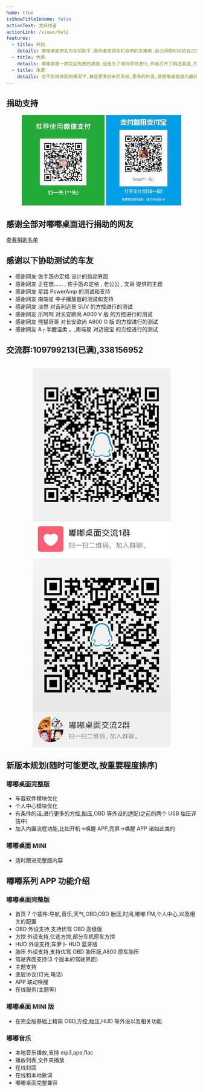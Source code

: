 ```yaml
---
home: true
isShowTitleInHome: false
actionText: 支持作者
actionLink: /views/help
features:
  - title: 开始
    details: 嘟嘟桌面原名为车机助手,是作者觉得车机自带的太难用,自己闲暇时间给自己定制(划重点)的车机桌面
  - title: 免费
    details: 嘟嘟桌面一款完全免费的桌面,但是为了维持项目进行,作者打开了捐送渠道,为了更好的分摊一下运营成本
  - title: 未来
    details: 在不影响体验的情况下,兼容更多的车机系统,更多的外设,使嘟嘟桌面成为最好用的车机桌面
---
```


## 捐助支持

<div align=center><img src="./img/juanzhu.jpg"/> <img src="./img/juanzhu2.jpeg"/></div>

## 感谢全部对嘟嘟桌面进行捐助的网友

[查看捐助名单](/views/other/捐送名单)

## 感谢以下协助测试的车友

- 感谢网友 佐手笾の定格 设计的启动界面
- 感谢网友 正在想...... , 佐手笾の定格 , 老公公 , 文哥 提供的主题
- 感谢网友 星路 PowerAmp 的测试和支持
- 感谢网友 南端星 中子播放器的测试和支持
- 感谢网友 淡然 对吉利远景 SUV 的方控进行的测试
- 感谢网友 乐呵呵 对长安欧尚 A800 V 版 的方控进行的测试
- 感谢网友 熊猫哥哥 对长安欧尚 A800 O 版 的方控进行的测试
- 感谢网友 A╭ 半醒温柔 。,南端星 对迈锐宝 的方控进行的测试

## 交流群:109799213(已满),338156952

<br/>
<div align=center><img src="./img/qunqcode.jpg"/><img src="./img/qunqcode2.png"/></div>

## 新版本规划(随时可能更改,按重要程度排序)

### 嘟嘟桌面完整版

- 车载软件模块优化
- 个人中心模块优化
- 有条件的话,进行更多的方控,胎压,OBD 等外设的适配(之前的两个 USB 胎压评估中)
- 加入内置流程功能,比如开机->唤醒 APP,亮屏->唤醒 APP 诸如此类的

### 嘟嘟桌面 MINI

- 适时跟进完整版内容

## 嘟嘟系列 APP 功能介绍

### 嘟嘟桌面完整版

- 首页 7 个插件:导航,音乐,天气,OBD,OBD 胎压,时间,嘟嘟 FM,个人中心,以及相关的配置
- OBD 外设支持,支持优驾 OBD 高级版
- 方控 外设支持,亿连方控,部分车机原车方控
- HUD 外设支持,车萝卜 HUD 蓝牙版
- 胎压 外设支持,支持优驾 OBD 胎压版,A800 原车胎压
- 驾驶界面支持(3 个版本的驾驶界面)
- 主题支持
- 底层协议(灯光,电话)
- APP 联动唤醒
- 在线服务(主题等)

### 嘟嘟桌面 MINI 版

- 在完全版基础上精简 OBD,方控,胎压,HUD 等外设以及相关功能

### 嘟嘟音乐

- 本地音乐播放,支持 mp3,ape,flac
- 播放列表,文件夹播放
- 在线封面
- 在线和本地歌词
- 嘟嘟桌面完整兼容
